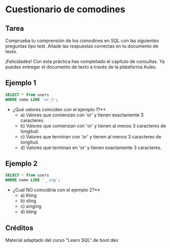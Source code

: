 # Cuestionario de comodines

## Tarea

Comprueba tu comprensión de los comodines en SQL con las siguientes preguntas tipo test. Añade las respuestas correctas en tu documento de texto.

¡Felicidades! Con esta práctica has completado el capítulo de consultas. Ya puedes entregar el documento de texto a través de la plataforma Aules.

## Ejemplo 1

```sql
SELECT * from users
WHERE name LIKE 'or_%';
```

- ¿Qué valores coinciden con el ejemplo 1?**
  - a) Valores que comienzan con 'or' y tienen exactamente 3 caracteres.
  - b) Valores que comienzan con 'or' y tienen al menos 3 caracteres de longitud.
  - c) Valores que terminan con 'or' y tienen al menos 3 caracteres de longitud.
  - d) Valores que terminan en 'or' y tienen exactamente 3 caracteres.

## Ejemplo 2

```sql
SELECT * from users
WHERE name LIKE '__ing';
```

- ¿Cuál NO coincidiría con el ejemplo 2?**
  - a) thing
  - b) sling
  - c) singing
  - d) bling

## Créditos

Material adaptado del curso "Learn SQL" de boot.dev
